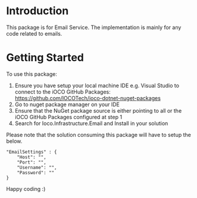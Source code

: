 # Introduction 
This package is for Email Service. The implementation is mainly for any code related to emails.

# Getting Started
To use this package:
1. Ensure you have setup your local machine IDE e.g. Visual Studio to connect to the iOCO GitHub Packages: https://github.com/IOCOTech/ioco-dotnet-nuget-packages
2. Go to nuget package manager on your IDE
3. Ensure that the NuGet package source is either pointing to all or the iOCO GitHub Packages configured at step 1
4. Search for Ioco.Infrastructure.Email and Install in your solution

Please note that the solution consuming this package will have to setup the below. 

```
"EmailSettings" : {
	"Host": "",
	"Port": "",
	"Username": "",
	"Password": ""
}
```

Happy coding :)
